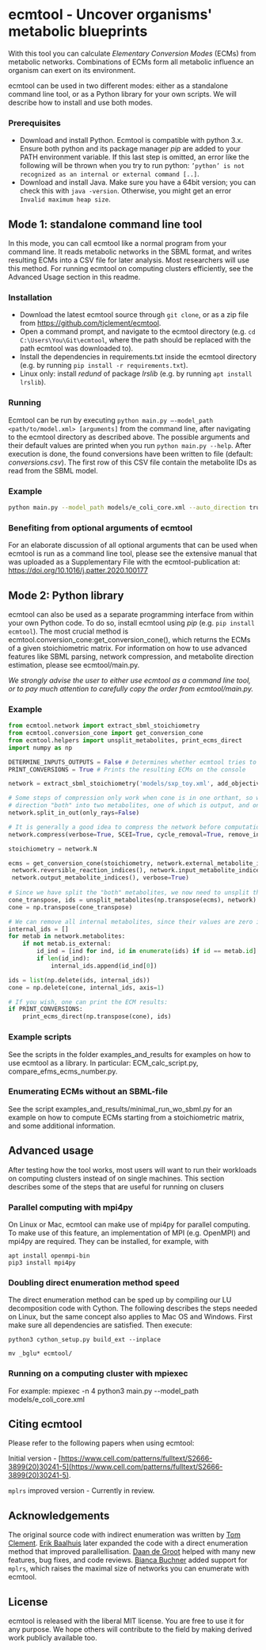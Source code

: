 # ecmtool - Uncover organisms' metabolic blueprints

With this tool you can calculate _Elementary Conversion Modes_ (ECMs) from metabolic networks. Combinations of ECMs form all metabolic influence an organism can exert on its environment.

ecmtool can be used in two different modes: either as a standalone command line tool, or as a Python library for your own scripts. We will describe how to install and use both modes.

### Prerequisites
* Download and install Python. Ecmtool is compatible with python 3.x. Ensure both python and its package manager _pip_ are added to your PATH environment variable. If this last step is omitted, an error like the following will be thrown when you try to run python: `’python’ is not recognized as an internal or external command [..]`.
* Download and install Java. Make sure you have a 64bit version; you can check this with `java -version`. Otherwise, you might get an error `Invalid maximum heap size`.

## Mode 1: standalone command line tool
In this mode, you can call ecmtool like a normal program from your command line. It reads metabolic networks in the SBML format, and writes resulting ECMs into a CSV file for later analysis. Most researchers will use this method. For running ecmtool on computing clusters efficiently, see the Advanced Usage section in this readme.

### Installation
* Download the latest ecmtool source through `git clone`, or as a zip file from https://github.com/tjclement/ecmtool.
* Open a command prompt, and navigate to the ecmtool directory (e.g. `cd C:\Users\You\Git\ecmtool`, where the
path should be replaced with the path ecmtool was downloaded to).
* Install the dependencies in requirements.txt inside the ecmtool directory (e.g. by running `pip install -r requirements.txt`).
* Linux only: install _redund_ of package _lrslib_ (e.g. by running `apt install lrslib`).

### Running
Ecmtool can be run by executing `python main.py –-model_path <path/to/model.xml> [arguments]` from the command line, after navigating to the ecmtool directory as described above. The possible arguments and their default values are printed when you run `python main.py --help`.
After execution is done, the found conversions have been written to file (default: _conversions.csv_). The first row of this CSV file contain the metabolite IDs as read from the SBML model.

### Example

```bash
python main.py --model_path models/e_coli_core.xml --auto_direction true --out_path core_conversions.csv
```

### Benefiting from optional arguments of ecmtool
For an elaborate discussion of all optional arguments that can be used when ecmtool is run as a command line tool, please see the extensive manual that was uploaded as a Supplementary File with the ecmtool-publication at: https://doi.org/10.1016/j.patter.2020.100177

## Mode 2: Python library
ecmtool can also be used as a separate programming interface from within your own Python code. To do so, install ecmtool using _pip_ (e.g. `pip install ecmtool`). The most crucial method is ecmtool.conversion_cone:get_conversion_cone(), which returns the ECMs of a given stoichiometric matrix. For information on how to use advanced features like SBML parsing, network compression, and metabolite direction estimation, please see ecmtool/main.py.

*We strongly advise the user to either use ecmtool as a command line tool, or to pay much attention to carefully copy the order from ecmtool/main.py.*


### Example
```python
from ecmtool.network import extract_sbml_stoichiometry
from ecmtool.conversion_cone import get_conversion_cone
from ecmtool.helpers import unsplit_metabolites, print_ecms_direct
import numpy as np

DETERMINE_INPUTS_OUTPUTS = False # Determines whether ecmtool tries to infer directionality (input/output/both)
PRINT_CONVERSIONS = True # Prints the resulting ECMs on the console

network = extract_sbml_stoichiometry('models/sxp_toy.xml', add_objective=True, determine_inputs_outputs=DETERMINE_INPUTS_OUTPUTS)

# Some steps of compression only work when cone is in one orthant, so we need to split external metabolites with
# direction "both" into two metabolites, one of which is output, and one is input
network.split_in_out(only_rays=False)

# It is generally a good idea to compress the network before computation
network.compress(verbose=True, SCEI=True, cycle_removal=True, remove_infeasible=True)

stoichiometry = network.N

ecms = get_conversion_cone(stoichiometry, network.external_metabolite_indices(),
 network.reversible_reaction_indices(), network.input_metabolite_indices(), 
 network.output_metabolite_indices(), verbose=True)
 
# Since we have split the "both" metabolites, we now need to unsplit them again
cone_transpose, ids = unsplit_metabolites(np.transpose(ecms), network)
cone = np.transpose(cone_transpose)

# We can remove all internal metabolites, since their values are zero in the conversions (by definition of internal)
internal_ids = []
for metab in network.metabolites:
    if not metab.is_external:
        id_ind = [ind for ind, id in enumerate(ids) if id == metab.id]
        if len(id_ind):
            internal_ids.append(id_ind[0])

ids = list(np.delete(ids, internal_ids))
cone = np.delete(cone, internal_ids, axis=1)

# If you wish, one can print the ECM results:
if PRINT_CONVERSIONS:
    print_ecms_direct(np.transpose(cone), ids)

```

### Example scripts
See the scripts in the folder examples_and_results for examples on how to use ecmtool as a library. In particular: ECM_calc_script.py, compare_efms_ecms_number.py.

### Enumerating ECMs without an SBML-file 
See the script examples_and_results/minimal_run_wo_sbml.py for an example on how to compute ECMs starting from a stoichiometric matrix, and some additional information.


## Advanced usage
After testing how the tool works, most users will want to run their workloads on computing clusters instead of on single machines. This section describes some of the steps that are useful for running on clusers

### Parallel computing with mpi4py
On Linux or Mac, ecmtool can make use of mpi4py for parallel computing. To make use of this feature, an implementation of MPI (e.g. OpenMPI) and mpi4py are required. They can be installed, for example, with

```
apt install openmpi-bin
pip3 install mpi4py
```

### Doubling direct enumeration method speed
The direct enumeration method can be sped up by compiling our LU decomposition code with Cython. The following describes the steps needed on Linux, but the same concept also applies to Mac OS and Windows. First make sure all dependencies are satisfied. Then execute:

```
python3 cython_setup.py build_ext --inplace

mv _bglu* ecmtool/
```


### Running on a computing cluster with mpiexec
For example: mpiexec -n 4 python3 main.py --model_path models/e_coli_core.xml


## Citing ecmtool
Please refer to the following papers when using ecmtool:

Initial version - [https://www.cell.com/patterns/fulltext/S2666-3899(20)30241-5](https://www.cell.com/patterns/fulltext/S2666-3899(20)30241-5).

`mplrs` improved version - Currently in review.

## Acknowledgements
The original source code with indirect enumeration was written by [Tom Clement](https://scholar.google.com/citations?user=kUD5y04AAAAJ). [Erik Baalhuis](https://github.com/EBaalhuis) later expanded the code with a direct enumeration method that improved parallellisation. [Daan de Groot](https://scholar.google.com/citations?user=xY_GjWkAAAAJ) helped with many new features, bug fixes, and code reviews. [Bianca Buchner](https://github.com/BeeAnka) added support for `mplrs`, which raises the maximal size of networks you can enumerate with ecmtool. 

## License

ecmtool is released with the liberal MIT license. You are free to use it for any purpose. We hope others will contribute to the field by making derived work publicly available too.
